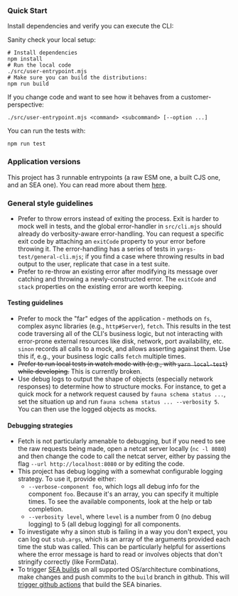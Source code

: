 ### Quick Start

Install dependencies and verify you can execute the CLI:

Sanity check your local setup:

```
# Install dependencies
npm install
# Run the local code
./src/user-entrypoint.mjs
# Make sure you can build the distributions:
npm run build
```

If you change code and want to see how it behaves from a customer-perspective:

```
./src/user-entrypoint.mjs <command> <subcommand> [--option ...]
```

You can run the tests with:

```
npm run test
```

### Application versions

This project has 3 runnable entrypoints (a raw ESM one, a built CJS one, and an SEA one). You can read more about them [here](./sea/README.md).

### General style guidelines

- Prefer to throw errors instead of exiting the process. Exit is harder to mock well in tests, and the global error-handler in `src/cli.mjs` should already do verbosity-aware error-handling. You can request a specific exit code by attaching an `exitCode` property to your error before throwing it. The error-handling has a series of tests in `yargs-test/general-cli.mjs`; if you find a case where throwing results in bad output to the user, replicate that case in a test suite.
- Prefer to re-throw an existing error after modifying its message over catching and throwing a newly-constructed error. The `exitCode` and `stack` properties on the existing error are worth keeping.

#### Testing guidelines

- Prefer to mock the "far" edges of the application - methods on `fs`, complex async libraries (e.g., `http#Server`), `fetch`. This results in the test code traversing all of the CLI's business logic, but not interacting with error-prone external resources like disk, network, port availability, etc. `sinon` records all calls to a mock, and allows asserting against them. Use this if, e.g., your business logic calls `fetch` multiple times.
- ~~Prefer to run local tests in watch mode with (e.g., with `yarn local-test`) while developing.~~ This is currently broken.
- Use debug logs to output the shape of objects (especially network responses) to determine how to structure mocks. For instance, to get a quick mock for a network request caused by `fauna schema status ...`, set the situation up and run `fauna schema status ... --verbosity 5`. You can then use the logged objects as mocks.

#### Debugging strategies

- Fetch is not particularly amenable to debugging, but if you need to see the raw requests being made, open a netcat server locally (`nc -l 8080`) and then change the code to call the netcat server, either by passing the flag `--url http://localhost:8080` or by editing the code.
- This project has debug logging with a somewhat configurable logging strategy. To use it, provide either:
  - `--verbose-component foo`, which logs all debug info for the component `foo`. Because it's an array, you can specify it multiple times. To see the available components, look at the help or tab completion.
  - `--verbosity level`, where `level` is a number from 0 (no debug logging) to 5 (all debug logging) for all components.
- To investigate why a sinon stub is failing in a way you don't expect, you can log out `stub.args`, which is an array of the arguments provided each time the stub was called. This can be particularly helpful for assertions where the error message is hard to read or involves objects that don't stringify correctly (like FormData).
- To trigger [SEA builds](./sea/README.md) on all supported OS/architecture combinations, make changes and push commits to the `build` branch in github. This will [trigger github actions](./.github/workflows/build-binaries.yml) that build the SEA binaries.
